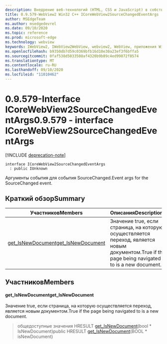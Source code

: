```yaml
---
description: Внедрение веб-технологий (HTML, CSS и JavaScript) в собственные приложения с помощью элемента управления Microsoft Edge WebView2
title: 0.9.579-WebView2 Win32 C++ ICoreWebView2SourceChangedEventArgs
author: MSEdgeTeam
ms.author: msedgedevrel
ms.date: 09/10/2020
ms.topic: reference
ms.prod: microsoft-edge
ms.technology: webview
keywords: IWebView2, IWebView2WebView, webview2, WebView, приложения Win32, Win32, EDGE, ICoreWebView2, ICoreWebView2Controller, управление браузером, EDGE HTML, ICoreWebView2SourceChangedEventArgs
ms.openlocfilehash: b9350db7d59c0369bfb16d10e30a23ef3f6bffa5
ms.sourcegitcommit: 0faf538d5033508af4320b9b89c4ed99872f0574
ms.translationtype: MT
ms.contentlocale: ru-RU
ms.lasthandoff: 09/10/2020
ms.locfileid: "11010462"
---
```

# <span data-ttu-id="49393-104">0.9.579-Interface ICoreWebView2SourceChangedEventArgs</span><span class="sxs-lookup"><span data-stu-id="49393-104">0.9.579 - interface ICoreWebView2SourceChangedEventArgs</span></span> 

[!INCLUDE [deprecation-note](../../includes/deprecation-note.md)]

```
interface ICoreWebView2SourceChangedEventArgs
  : public IUnknown
```

<span data-ttu-id="49393-105">Аргументы события для события SourceChanged.</span><span class="sxs-lookup"><span data-stu-id="49393-105">Event args for the SourceChanged event.</span></span>

## <span data-ttu-id="49393-106">Краткий обзор</span><span class="sxs-lookup"><span data-stu-id="49393-106">Summary</span></span>

 <span data-ttu-id="49393-107">Участников</span><span class="sxs-lookup"><span data-stu-id="49393-107">Members</span></span>                        | <span data-ttu-id="49393-108">Описания</span><span class="sxs-lookup"><span data-stu-id="49393-108">Descriptions</span></span>
--------------------------------|---------------------------------------------
[<span data-ttu-id="49393-109">get_IsNewDocument</span><span class="sxs-lookup"><span data-stu-id="49393-109">get_IsNewDocument</span></span>](#get_isnewdocument) | <span data-ttu-id="49393-110">Значение true, если страница, на которую осуществляется переход, является новым документом.</span><span class="sxs-lookup"><span data-stu-id="49393-110">True if the page being navigated to is a new document.</span></span>

## <span data-ttu-id="49393-111">Участников</span><span class="sxs-lookup"><span data-stu-id="49393-111">Members</span></span>

#### <span data-ttu-id="49393-112">get_IsNewDocument</span><span class="sxs-lookup"><span data-stu-id="49393-112">get_IsNewDocument</span></span> 

<span data-ttu-id="49393-113">Значение true, если страница, на которую осуществляется переход, является новым документом.</span><span class="sxs-lookup"><span data-stu-id="49393-113">True if the page being navigated to is a new document.</span></span>

> <span data-ttu-id="49393-114">общедоступные значения HRESULT [get_IsNewDocument](#get_isnewdocument)(bool \* IsNewDocument)</span><span class="sxs-lookup"><span data-stu-id="49393-114">public HRESULT [get_IsNewDocument](#get_isnewdocument)(BOOL \* isNewDocument)</span></span>

